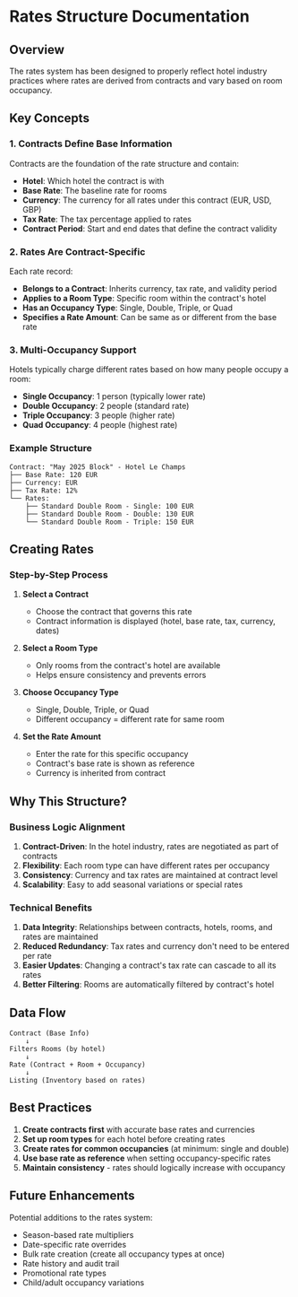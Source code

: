 # Rates Structure Documentation

## Overview

The rates system has been designed to properly reflect hotel industry practices where rates are derived from contracts and vary based on room occupancy.

## Key Concepts

### 1. Contracts Define Base Information

Contracts are the foundation of the rate structure and contain:
- **Hotel**: Which hotel the contract is with
- **Base Rate**: The baseline rate for rooms
- **Currency**: The currency for all rates under this contract (EUR, USD, GBP)
- **Tax Rate**: The tax percentage applied to rates
- **Contract Period**: Start and end dates that define the contract validity

### 2. Rates Are Contract-Specific

Each rate record:
- **Belongs to a Contract**: Inherits currency, tax rate, and validity period
- **Applies to a Room Type**: Specific room within the contract's hotel
- **Has an Occupancy Type**: Single, Double, Triple, or Quad
- **Specifies a Rate Amount**: Can be same as or different from the base rate

### 3. Multi-Occupancy Support

Hotels typically charge different rates based on how many people occupy a room:

- **Single Occupancy**: 1 person (typically lower rate)
- **Double Occupancy**: 2 people (standard rate)
- **Triple Occupancy**: 3 people (higher rate)
- **Quad Occupancy**: 4 people (highest rate)

### Example Structure

```
Contract: "May 2025 Block" - Hotel Le Champs
├── Base Rate: 120 EUR
├── Currency: EUR
├── Tax Rate: 12%
└── Rates:
    ├── Standard Double Room - Single: 100 EUR
    ├── Standard Double Room - Double: 130 EUR
    └── Standard Double Room - Triple: 150 EUR
```

## Creating Rates

### Step-by-Step Process

1. **Select a Contract**
   - Choose the contract that governs this rate
   - Contract information is displayed (hotel, base rate, tax, currency, dates)
   
2. **Select a Room Type**
   - Only rooms from the contract's hotel are available
   - Helps ensure consistency and prevents errors
   
3. **Choose Occupancy Type**
   - Single, Double, Triple, or Quad
   - Different occupancy = different rate for same room
   
4. **Set the Rate Amount**
   - Enter the rate for this specific occupancy
   - Contract's base rate is shown as reference
   - Currency is inherited from contract

## Why This Structure?

### Business Logic Alignment

1. **Contract-Driven**: In the hotel industry, rates are negotiated as part of contracts
2. **Flexibility**: Each room type can have different rates per occupancy
3. **Consistency**: Currency and tax rates are maintained at contract level
4. **Scalability**: Easy to add seasonal variations or special rates

### Technical Benefits

1. **Data Integrity**: Relationships between contracts, hotels, rooms, and rates are maintained
2. **Reduced Redundancy**: Tax rates and currency don't need to be entered per rate
3. **Easier Updates**: Changing a contract's tax rate can cascade to all its rates
4. **Better Filtering**: Rooms are automatically filtered by contract's hotel

## Data Flow

```
Contract (Base Info)
    ↓
Filters Rooms (by hotel)
    ↓
Rate (Contract + Room + Occupancy)
    ↓
Listing (Inventory based on rates)
```

## Best Practices

1. **Create contracts first** with accurate base rates and currencies
2. **Set up room types** for each hotel before creating rates
3. **Create rates for common occupancies** (at minimum: single and double)
4. **Use base rate as reference** when setting occupancy-specific rates
5. **Maintain consistency** - rates should logically increase with occupancy

## Future Enhancements

Potential additions to the rates system:
- Season-based rate multipliers
- Date-specific rate overrides
- Bulk rate creation (create all occupancy types at once)
- Rate history and audit trail
- Promotional rate types
- Child/adult occupancy variations


